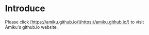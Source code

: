 # Introduce

Please click [https://amiku.github.io/](https://amiku.github.io/) to visit Amiku's github.io website.
